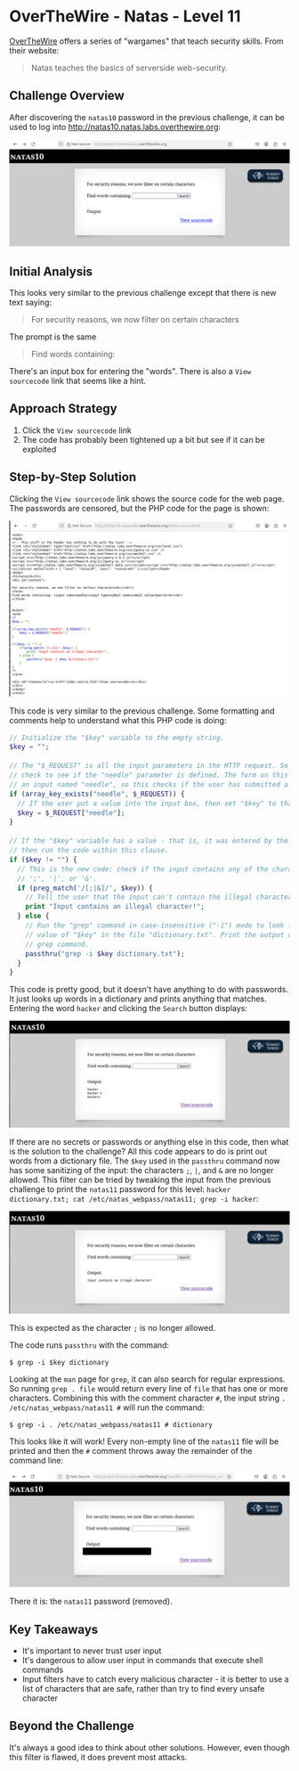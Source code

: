 # OverTheWire - Natas - Level 11

[OverTheWire](https://overthewire.org) offers a series of "wargames" that teach
security skills. From their website:

> Natas teaches the basics of serverside web-security.

## Challenge Overview

After discovering the `natas10` password in the previous challenge, it can be
used to log into http://natas10.natas.labs.overthewire.org:

![The Index Page](images/level_11/00_index_page.png)

## Initial Analysis

This looks very similar to the previous challenge except that there is new text
saying:

> For security reasons, we now filter on certain characters

The prompt is the same

> Find words containing:

There's an input box for entering the "words". There is also a `View sourcecode`
link that seems like a hint.

## Approach Strategy

1. Click the `View sourcecode` link
1. The code has probably been tightened up a bit but see if it can be
   exploited

## Step-by-Step Solution

Clicking the `View sourcecode` link shows the source code for the web page. The
passwords are censored, but the PHP code for the page is shown:

![Index Source Code](images/level_11/01_index_source_code.png)

This code is very similar to the previous challenge. Some formatting and
comments help to understand what this PHP code is doing:

```php
// Initialize the "$key" variable to the empty string.
$key = "";

// The "$_REQUEST" is all the input parameters in the HTTP request. So this will
// check to see if the "needle" parameter is defined. The form on this page has
// an input named "needle", so this checks if the user has submitted a value.
if (array_key_exists("needle", $_REQUEST)) {
  // If the user put a value into the input box, then set "$key" to that value.
  $key = $_REQUEST["needle"];
}

// If the "$key" variable has a value - that is, it was entered by the user -
// then run the code within this clause.
if ($key != "") {
  // This is the new code: check if the input contains any of the characters
  // ';', '|', or '&'.
  if (preg_match('/[;|&]/', $key)) {
    // Tell the user that the input can't contain the illegal characters.
    print "Input contains an illegal character!";
  } else {
    // Run the "grep" command in case-insensitive ("-i") mode to look for the
    // value of "$key" in the file "dictionary.txt". Print the output of the
    // grep command.
    passthru("grep -i $key dictionary.txt");
  }
}
```

This code is pretty good, but it doesn't have anything to do with passwords. It
just looks up words in a dictionary and prints anything that matches. Entering
the word `hacker` and clicking the `Search` button displays:

![Search for Hacker](images/level_11/02_hacker_search.png)

If there are no secrets or passwords or anything else in this code, then what is
the solution to the challenge? All this code appears to do is print out words
from a dictionary file. The `$key` used in the `passthru` command now has some
sanitizing of the input: the characters `;`, `|`, and `&` are no longer allowed.
This filter can be tried by tweaking the input from the previous challenge to
print the `natas11` password for this level:
`hacker dictionary.txt; cat /etc/natas_webpass/natas11; grep -i hacker`:

![Illegal Character](images/level_11/03_illegal_character.png)

This is expected as the character `;` is no longer allowed.

The code runs `passthru` with the command:

```
$ grep -i $key dictionary
```

Looking at the `man` page for `grep`, it can also search for regular
expressions. So running `grep . file` would return every line of `file` that has
one or more characters. Combining this with the comment character `#`, the input
string `. /etc/natas_webpass/natas11 #` will run the command:

```
$ grep -i . /etc/natas_webpass/natas11 # dictionary
```

This looks like it will work! Every non-empty line of the `natas11` file will be
printed and then the `#` comment throws away the remainder of the command line:

![The Password](images/level_11/04_password.png)

There it is: the `natas11` password (removed).

## Key Takeaways

- It's important to never trust user input
- It's dangerous to allow user input in commands that execute shell commands
- Input filters have to catch every malicious character - it is better to use a
  list of characters that are safe, rather than try to find every unsafe
  character

## Beyond the Challenge

It's always a good idea to think about other solutions. However, even though
this filter is flawed, it does prevent most attacks.
